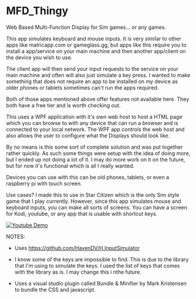 # MFD_Thingy
Web Based Multi-Function Display for Sim games... or any games. 

This app simulates keyboard and mouse inputs. It is very similar to other apps like matricapp.com or gameglass.gg, but apps like this require you to install a app/service on your main machine and then another app/client on the device you wish to use.

The client app will then send your input requests to the service on your main machine and often will also just simulate a key press. I wanted to make something that does not require an app to be installed on my device as older phones or tablets sometimes can't run the apps required.

Both of those apps mentioned above offer features not available here. They both have a free tier and is worth checking out.

This uses a WPF application with it's own web host to host a HTML page which you can browse to with any device that can run a browser and is connected to your local network. 
The WPF app controls the web host and also allows the user to configure what the Displays should look like.

By no means is this some sort of complete solution and was put together rather quickly. As such some things were setup with the idea of doing more, but I ended up not doing a lot of it. I may do more work on it on the future, but for now it's functional which is all I really wanted.

Devices you can use with this can be old phones, tablets, or even a raspberry pi with touch screen.


Use cases?
I made this to use in Star Citizen which is the only Sim style game that I play currently. However, since this app simulates mouse and keyboard inputs, you can make all sorts of screens. You can have a screen for Kodi, youtube, or any app that is usable with shortcut keys.


[![Youtube Demo](https://img.youtube.com/vi/yC3m9ijjm_Q/hqdefault.jpg)](https://www.youtube.com/watch?v=yC3m9ijjm_Q)



NOTES: 
- Uses https://github.com/HavenDV/H.InputSimulator

- I know some of the keys are impossible to find. This is due to the library that I'm using to simulate the keys. I used the list of keys that comes with the library as is. I may change this i nthe future.

- Uses a visual studio plugin called Bundle & Minifier by Mark Kristensen to bundle the CSS and javascript.
